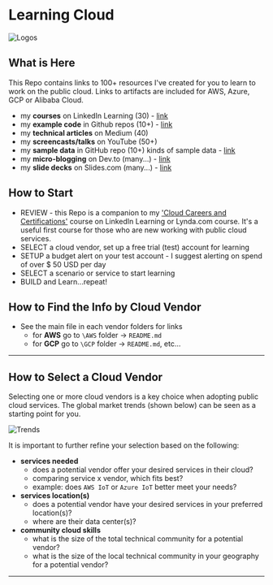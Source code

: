 # Learning Cloud

![Logos](https://github.com/lynnlangit/learning-cloud/blob/master/images/logos.png)

## What is Here

This Repo contains links to 100+ resources I've created for you to learn to work on the public cloud.  Links to artifacts are included for AWS, Azure, GCP or Alibaba Cloud.

- my **courses** on LinkedIn Learning (30) - [link](https://www.linkedin.com/learning/instructors/lynn-langit)
- my **example code** in Github repos (10+) - [link](https://github.com/lynnlangit)
- my **technical articles** on Medium (40)
- my **screencasts/talks** on YouTube (50+)
- my **sample data** in GitHub repo (10+) kinds of sample data - [link](https://github.com/lynnlangit/sample-data)
- my **micro-blogging** on Dev.to (many...) - [link](https://dev.to/lynnlangit)
- my **slide decks** on Slides.com (many...) - [link](https://slides.com/lynnlangit)
  
## How to Start

- REVIEW - this Repo is a companion to my ['Cloud Careers and Certifications'](https://www.linkedin.com/learning/cloud-computing-careers-and-certifications-first-steps-2) course on LinkedIn Learning or Lynda.com course.  It's a useful first course for those who are new working with public cloud services.
- SELECT a cloud vendor, set up a free trial (test) account for learning
- SETUP a budget alert on your test account - I suggest alerting on spend of over $ 50 USD per day
- SELECT a scenario or service to start learning
- BUILD and Learn...repeat!

## How to Find the Info by Cloud Vendor

- See the main file in each vendor folders for links
  - for **AWS** go to `\AWS` folder -> `README.md`
  - for **GCP** go to `\GCP` folder -> `README.md`, etc...

---

## How to Select a Cloud Vendor

Selecting one or more cloud vendors is a key choice when adopting public cloud services.  The global market trends (shown below) can be seen as a starting point for you.  

![Trends](https://github.com/lynnlangit/learning-cloud/blob/master/images/trends.png)  

It is important to further refine your selection based on the following:

- **services needed** 
  - does a potential vendor offer your desired services in their cloud?
  - comparing service x vendor, which fits best?
  - example: does `AWS IoT` or `Azure IoT` better meet your needs?
- **services location(s)** 
  - does a potential vendor have your desired services in your preferred location(s)?
  - where are their data center(s)?
- **community cloud skills** 
  - what is the size of the total technical community for a potential vendor? 
   - what is the size of the local technical community in your geography for a potential vendor? 

---
